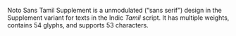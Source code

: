 Noto Sans Tamil Supplement is a unmodulated (“sans serif”) design in the Supplement variant for texts in the Indic _Tamil_ script. It has multiple weights, contains 54 glyphs, and supports 53 characters.
